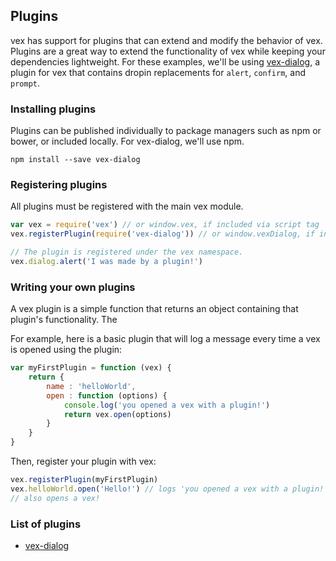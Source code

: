## Plugins

vex has support for plugins that can extend and modify the behavior of vex.
Plugins are a great way to extend the functionality of vex while keeping your dependencies lightweight.
For these examples, we'll be using [vex-dialog](https://github.com/bbatliner/vex2-dialog), a plugin for vex that contains dropin replacements for `alert`, `confirm`, and `prompt`.

### Installing plugins

Plugins can be published individually to package managers such as npm or bower, or included locally. For vex-dialog, we'll use npm.

```
npm install --save vex-dialog
```

### Registering plugins

All plugins must be registered with the main vex module.

```javascript
var vex = require('vex') // or window.vex, if included via script tag
vex.registerPlugin(require('vex-dialog')) // or window.vexDialog, if included via script tag

// The plugin is registered under the vex namespace.
vex.dialog.alert('I was made by a plugin!')
```

### Writing your own plugins

A vex plugin is a simple function that returns an object containing that plugin's functionality. The 

For example, here is a basic plugin that will log a message every time a vex is opened using the plugin:

```javascript
var myFirstPlugin = function (vex) {
    return {
        name : 'helloWorld',
        open : function (options) {
            console.log('you opened a vex with a plugin!')
            return vex.open(options)
        }
    }
}
```

Then, register your plugin with vex:

```javascript
vex.registerPlugin(myFirstPlugin)
vex.helloWorld.open('Hello!') // logs 'you opened a vex with a plugin!'
// also opens a vex!
```

### List of plugins

- [vex-dialog](https://github.com/bbatliner/vex-dialog)
